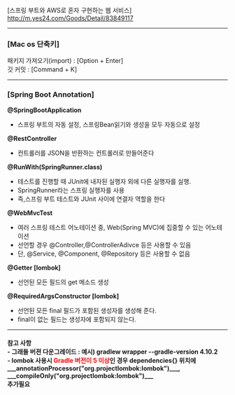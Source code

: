 [스프링 부트와 AWS로 혼자 구현하는 웹 서비스]<br>
http://m.yes24.com/Goods/Detail/83849117

***
<h3>[Mac os 단축키]</h4> <p>
패키지 가져오기(import) : [Option + Enter]<br>
깃 커밋 : [Command + K]<br>

****
<h3>[Spring Boot Annotation]</h4></p>

**@SpringBootApplication<br>**

- 스프링 부트의 자동 설정, 스프링Bean읽기와 생성을 모두 자동으로 설정<br>

**@RestController**<br>
-  컨트롤러를 JSON을 반환하는 컨트롤러로 만들어준다

**@RunWith(SpringRunner.class)**<br>
-   테스트를 진행할 때 JUnit에 내자된 실행자 외에 다른 실행자를 실행.
-   SpringRunner라는 스프링 실행자를 사용
-   즉,스프링 부트 테스트와 JUnit 사이에 연결자 역할을 한다

**@WebMvcTest** 
- 여러 스프링 테스트 어노테이션 중, Web(Spring MVC)에 집중할 수 있는 어노테이션
- 선언할 경우 @Controller,@ControllerAdivce 등은 사용할 수 있음
- 단, @Service, @Component, @Repository 등은 사용할 수 없음

**@Getter [lombok]**
- 선언된 모든 필드의 get 메소드 생성

**@RequiredArgsConstructor [lombok]**
- 선언된 모든 final 필드가 포함된 생성자를 생성해 준다.
- final이 없는 필드는 생성자에 포함되지 않는다.


***
<h4>참고 사항<br>
- 그래들 버젼 다운그레이드 : 예시) gradlew wrapper --gradle-version 4.10.2<br>
- lombok 사용시 <span style="color:red">Gradle 버전이 5 이상</span>인 경우 dependencies{} 위치에 <br>
    ___annotationProcessor("org.projectlombok:lombok")___,
    ___compileOnly("org.projectlombok:lombok")___ <br>
  추가필요